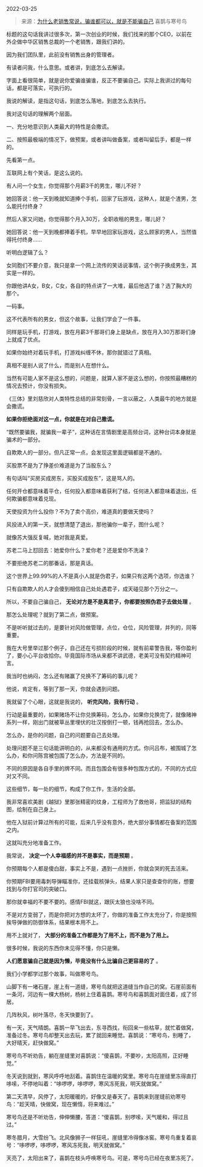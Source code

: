 2022-03-25

> 来源：[为什么老销售常说，骗谁都可以，就是不能骗自己](http://mp.weixin.qq.com/s?__biz=MzU3NDc5Nzc0NQ==&mid=2247514860&idx=1&sn=a8c33fbae03a2a2b8595aa5c195c2bc9&chksm=fd2e1832ca599124c234588797322e39f7326f190f91be42e2a63aa64d3562385fdfcdf2f862&scene=27#wechat_redirect)
> 喜鹊与寒号鸟

标题的这句话我讲过很多次，第一次创业的时候，我们找来的那个CEO，以前在外企做中华区销售总裁的一个老销售，跟我们讲的。  

  

因为我们团队里，此前没有销售出身的管理者。

  

有读者问我，什么意思。或者讲，到底怎么去解读。  

  

字面上看很简单，就是说你爱骗谁骗谁，反正不要骗自己。实际上我讲过的每句话，都是可落实，可执行的。  

  

我说的解读，是指这句话，到底怎么落地，到底怎么去执行。

  

我对这句话的理解两个层面。  

  

一、充分地意识到人类最大的特性是会撒谎。  

二、按照最极端的情况下，做预案，或者讲叫做备案，或者叫留后手，都是一样的。

  

先看第一点。  

  

互联网上有个笑话，是这么说的。  

  

有人问一个女生，你觉得那个月薪3千的男生，哪儿不好？

  

她回答说：他一天到晚就知道捧个手机，回家了玩游戏，这种人，就是个渣男，怎么能托付终身？

  

然后人家又问她，你觉得那个月入30万，全职收租的男生，哪儿好？

  

她回答说：他一天到晚都捧着手机，早早地回家玩游戏，这么顾家的男人，当然值得托付终身......

  

听明白逻辑了么？

  

女同胞们不要介意，我只是拿一个网上流传的笑话说事情，这个例子换成男生，其实是一样的。

  

你跟他讲A女，B女，C女，各自的特点讲了一大堆，最后他选了谁？选了胸大的那个。

  

一码事。

  

这不代表所有的男女，但这个故事，让我们学会了一件事。  

  

同样是玩手机，打游戏，放在月薪3千那哥们身上是缺点，放在月入30万那哥们身上就成了优点。

  

如果你始终对着玩手机，打游戏纠缠不休，那你就错过了真相。

  

真相不是别人说了什么，而是别人在想什么。

  

当然有可能人家不是这么想的，问题是，就算人家不是这么想的，你按照最糟糕的情况去预计，你没有损失。  

  

《三体》里刘慈欣对人类特性总结的非常刻骨，一言以蔽之，人类最牛的地方就是会撒谎。

  

 **如果你拒绝面对这一点，你就是在对自己撒谎。**

  

“既然要骗我，就骗我一辈子”，这种话在言情剧里是高频台词，这种台词本身就是骗术的一部分。

  

自欺欺人的一部分。但凡正常一点，会发现这里面逻辑都是不通的。

  

买股票不是为了挣差价难道是为了当股东么？

  

有句话叫“买房买成房东，买股买成股东”，这是骂人的。

  

任何开仓都意味着平仓，任何投入都意味着获利了结，任何进入都意味着退出，任何欺骗都意味着兑现。

  

天使投资为什么投你？不为了卖个高价，难道真的要做天使吗？

  

风投进入的第一天，就想清楚了退出，那他骗你一辈子，图什么呢？

  

就像苏大强反复喊，她对我是真爱。

  

苏老二马上怼回去：她爱你什么？爱你老？还是爱你不洗澡？

  

不要拒绝苏老二的那番话，那是真话。

  

这个世界上99.99%的人不是真小人就是伪君子，如果只有这两个选项，你选谁？

  

只有自欺欺人的人才会傻到相信自己处处遇君子，成天碰见那个万分之一。

  

所以，不要自己骗自己， **无论对方是不是真君子，你都要按照伪君子去做处理** 。

  

那怎么处理呢？就到了第二点，做预案。  

  

不是听听就过去的，是要针对风险做管理，点位，仓位，风险管理，并列的，同等重要。

  

我在大号里举过那个例子，自己还在亏损阶段的时候，就有前辈警告我，等你盈利了，要小心平台收拾你。毕竟国际市场从来都不讲武德，老美可没有契约精神可言。  

  

我当时也纳闷，怎么还有赌赢了兑换不了筹码的事儿呢？  

  

他说，肯定有，等到了那一天，你就会遇到问题。

  

我就留了个心眼，这就是我说的， **听完风险，我有行动** 。  

  

行动是最重要的，如果赌场不让你兑换筹码，怎么办，如果你兑换完了，就像赌神系列一样，刚出门就被草丛里埋伏的壮汉按倒打一顿，钱再抢回去，怎么办。  

  

怎么办，是你的问题，自己的问题要自己去处理。  

  

处理问题不是三句话能讲明白的，从来都没有通用的方式。你问吕布，被围城了怎么办，和你问陈宫被包围了怎么办，方法是不同的。  

  

不同的原因是各自手里的牌不同。而且包围会有很多种包围方式的，不同的方式应对又不同。  

  

这些细节，每一处的细节，构成了你工作，生活的全部。  

  

我非常喜欢美剧《越狱》里那张精密的纹身，工程师为了救他哥，把监狱的结构图，绘制在自己身上。  

  

他在入狱前计算过所有的可能，后来几乎没有意外，绝大部分事情都在备案的范围之内。  

  

这就叫充分地准备工作。

  

我常说， **决定一个人幸福感的并不是事实，而是预期** 。

  

你预期每个人都是傻白甜，事实上不是，遇到一点挫折，你就会哭的死去活来。

  

你预期FBI要用毒刺导弹瞄准你，还挂载核弹头，结果人家只是查查你的账，想要找到与你打官司的突破口。

  

那你就幸福的不要不要的。感情FBI就这，跟灰太狼也没啥不同。  

  

不是对方变弱了，而是你把对方想的太坏了，你做的准备工作太充分了，你是按照挨导弹做的防御体系，结果根本用不上。

  

用不上就对了， **大部分的准备工作都是为了用不上，而不是为了用上。**

  

很多时候，我说的东西你未见得不懂，你只是懒。  

  

 **人们愿意骗自己就是因为懒，毕竟没有什么比骗自己更容易的了** 。  

  

我们小学都学过那个故事，叫做寒号鸟。

  

山脚下有一堵石崖，崖上有一道缝，寒号鸟就把这道缝当作自己的窝。石崖前面有一条河，河边有一棵大杨树，杨树上住着喜鹊。寒号鸟和喜鹊面对面住着，成了邻居。

  

几阵秋风，树叶落尽，冬天快要到了。

  

有一天，天气晴朗。喜鹊一早飞出去，东寻西找，衔回来一些枯草，就忙着做窝，准备过冬。寒号鸟却整天出去玩，累了就回来睡觉。喜鹊说：“寒号鸟，别睡了，大好晴天，赶快做窝。”

  

寒号鸟不听劝告，躺在崖缝里对喜鹊说：“傻喜鹊，不要吵，太阳高照，正好睡觉。”

  

冬天说到就到，寒风呼呼地刮着。喜鹊住在温暖的窝里。寒号鸟在崖缝里冻得直打哆嗦，不停地叫着：“哆啰啰，哆啰啰，寒风冻死我，明天就做窝。”

  

第二天清早，风停了，太阳暖暖的，好像又是春天了。喜鹊来到崖缝前劝寒号鸟：“趁天晴，快做窝，现在懒惰，将来难过。”

  

寒号鸟还是不听劝告，伸伸懒腰，答道：“傻喜鹊，别啰嗦，天气暖和，得过且过。”

  

寒冬腊月，大雪纷飞。北风像狮子一样狂吼，崖缝里冷得像冰窖。寒号鸟重复着哀号：“哆啰啰，哆啰啰，寒风冻死我，明天就做窝。”

  

天亮了，太阳出来了，喜鹊在枝头呼唤寒号鸟。可是，寒号鸟已经在夜里冻死了。

